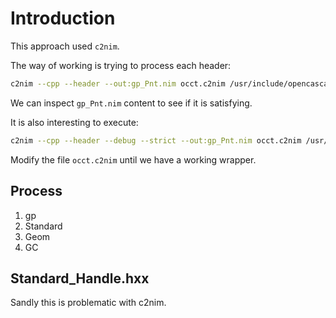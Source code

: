 # Introduction
This approach used `c2nim`.

The way of working is trying to process each header:
```bash
c2nim --cpp --header --out:gp_Pnt.nim occt.c2nim /usr/include/opencascade/gp_Pnt.hxx
```
We can inspect `gp_Pnt.nim` content to see if it is satisfying.

It is also interesting to execute:

```bash
c2nim --cpp --header --debug --strict --out:gp_Pnt.nim occt.c2nim /usr/include/opencascade/gp_Pnt.hxx
```

Modify the file `occt.c2nim` until we have a working wrapper.


## Process
1. gp
2. Standard
3. Geom
4. GC

## Standard_Handle.hxx
Sandly this is problematic with c2nim.

